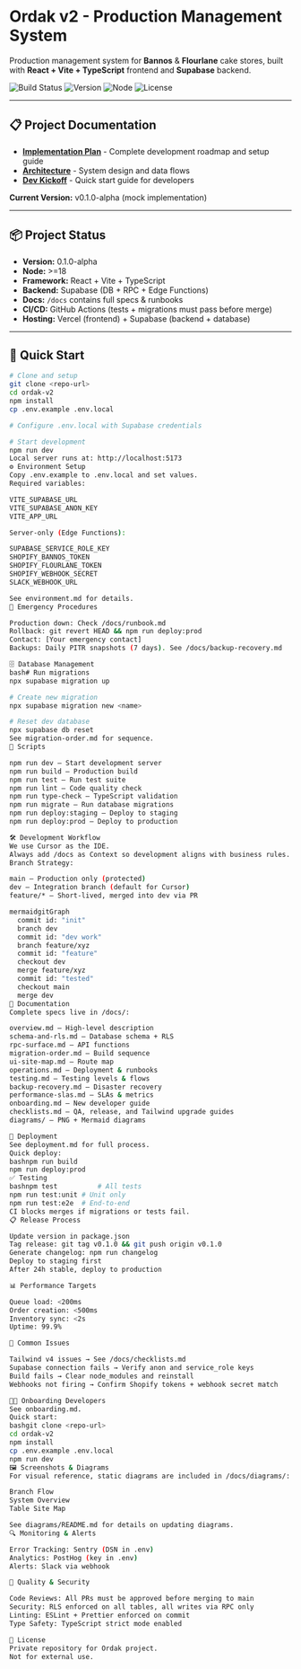 # Ordak v2 - Production Management System

Production management system for **Bannos** & **Flourlane** cake stores, built with **React + Vite + TypeScript** frontend and **Supabase** backend.

![Build Status](https://img.shields.io/badge/build-passing-green)
![Version](https://img.shields.io/badge/version-0.1.0--alpha-blue)
![Node](https://img.shields.io/badge/node-%3E%3D18-green)
![License](https://img.shields.io/badge/license-private-red)

---

## 📋 Project Documentation

- **[Implementation Plan](./docs/IMPLEMENTATION_PLAN.md)** - Complete development roadmap and setup guide
- **[Architecture](./docs/architecture.md)** - System design and data flows  
- **[Dev Kickoff](./DEV_KICKOFF.md)** - Quick start guide for developers

**Current Version:** v0.1.0-alpha (mock implementation)

---

## 📦 Project Status

- **Version:** 0.1.0-alpha  
- **Node:** >=18  
- **Framework:** React + Vite + TypeScript  
- **Backend:** Supabase (DB + RPC + Edge Functions)  
- **Docs:** `/docs` contains full specs & runbooks  
- **CI/CD:** GitHub Actions (tests + migrations must pass before merge)  
- **Hosting:** Vercel (frontend) + Supabase (backend + database)  

---

## 🚀 Quick Start
```bash
# Clone and setup
git clone <repo-url>
cd ordak-v2
npm install
cp .env.example .env.local

# Configure .env.local with Supabase credentials

# Start development
npm run dev
Local server runs at: http://localhost:5173
⚙️ Environment Setup
Copy .env.example to .env.local and set values.
Required variables:

VITE_SUPABASE_URL
VITE_SUPABASE_ANON_KEY
VITE_APP_URL

Server-only (Edge Functions):

SUPABASE_SERVICE_ROLE_KEY
SHOPIFY_BANNOS_TOKEN
SHOPIFY_FLOURLANE_TOKEN
SHOPIFY_WEBHOOK_SECRET
SLACK_WEBHOOK_URL

See environment.md for details.
🚨 Emergency Procedures

Production down: Check /docs/runbook.md
Rollback: git revert HEAD && npm run deploy:prod
Contact: [Your emergency contact]
Backups: Daily PITR snapshots (7 days). See /docs/backup-recovery.md

🗄️ Database Management
bash# Run migrations
npx supabase migration up

# Create new migration
npx supabase migration new <name>

# Reset dev database
npx supabase db reset
See migration-order.md for sequence.
📜 Scripts

npm run dev – Start development server
npm run build – Production build
npm run test – Run test suite
npm run lint – Code quality check
npm run type-check – TypeScript validation
npm run migrate – Run database migrations
npm run deploy:staging – Deploy to staging
npm run deploy:prod – Deploy to production

🛠️ Development Workflow
We use Cursor as the IDE.
Always add /docs as Context so development aligns with business rules.
Branch Strategy:

main – Production only (protected)
dev – Integration branch (default for Cursor)
feature/* – Short-lived, merged into dev via PR

mermaidgitGraph
  commit id: "init"
  branch dev
  commit id: "dev work"
  branch feature/xyz
  commit id: "feature"
  checkout dev
  merge feature/xyz
  commit id: "tested"
  checkout main
  merge dev
📖 Documentation
Complete specs live in /docs/:

overview.md – High-level description
schema-and-rls.md – Database schema + RLS
rpc-surface.md – API functions
migration-order.md – Build sequence
ui-site-map.md – Route map
operations.md – Deployment & runbooks
testing.md – Testing levels & flows
backup-recovery.md – Disaster recovery
performance-slas.md – SLAs & metrics
onboarding.md – New developer guide
checklists.md – QA, release, and Tailwind upgrade guides
diagrams/ – PNG + Mermaid diagrams

🚢 Deployment
See deployment.md for full process.
Quick deploy:
bashnpm run build
npm run deploy:prod
✅ Testing
bashnpm test          # All tests
npm run test:unit # Unit only
npm run test:e2e  # End-to-end
CI blocks merges if migrations or tests fail.
📋 Release Process

Update version in package.json
Tag release: git tag v0.1.0 && git push origin v0.1.0
Generate changelog: npm run changelog
Deploy to staging first
After 24h stable, deploy to production

📊 Performance Targets

Queue load: <200ms
Order creation: <500ms
Inventory sync: <2s
Uptime: 99.9%

🔧 Common Issues

Tailwind v4 issues → See /docs/checklists.md
Supabase connection fails → Verify anon and service_role keys
Build fails → Clear node_modules and reinstall
Webhooks not firing → Confirm Shopify tokens + webhook secret match

👨‍💻 Onboarding Developers
See onboarding.md.
Quick start:
bashgit clone <repo-url>
cd ordak-v2
npm install
cp .env.example .env.local
npm run dev
🖼️ Screenshots & Diagrams
For visual reference, static diagrams are included in /docs/diagrams/:

Branch Flow
System Overview
Table Site Map

See diagrams/README.md for details on updating diagrams.
🔍 Monitoring & Alerts

Error Tracking: Sentry (DSN in .env)
Analytics: PostHog (key in .env)
Alerts: Slack via webhook

🧪 Quality & Security

Code Reviews: All PRs must be approved before merging to main
Security: RLS enforced on all tables, all writes via RPC only
Linting: ESLint + Prettier enforced on commit
Type Safety: TypeScript strict mode enabled

📜 License
Private repository for Ordak project.
Not for external use.